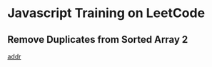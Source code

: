 # Javascript Training on LeetCode

## Remove Duplicates from Sorted Array 2
[addr](https://leetcode.cn/problems/remove-duplicates-from-sorted-array-ii/submissions/512484546/?envType=study-plan-v2&envId=top-interview-150)

